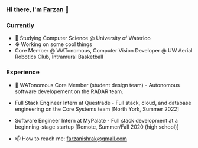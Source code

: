 ### Hi there, I'm [Farzan](https://farzanb49.github.io) 👋

### Currently

- 🏫 Studying Computer Science @ University of Waterloo
- ⚙️ Working on some cool things 
- Core Member @ WATonomous, Computer Vision Developer @ UW Aerial Robotics Club, Intramural Basketball

### Experience

- 🔭 WATonomous Core Member (student design team) - Autonomous software developement on the RADAR team.
- Full Stack Engineer Intern at Questrade - Full stack, cloud, and database engineering on the Core Systems team [North York, Summer 2022]
- Software Engineer Intern at MyPalate - Full stack development at a beginning-stage startup [Remote, Summer/Fall 2020 (high school)]

- 📫 How to reach me: farzanishrak@gmail.com

